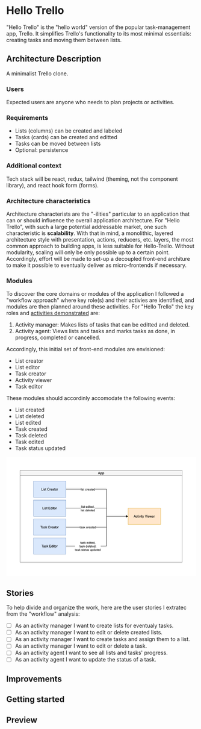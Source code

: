 # Hello Trello

"Hello Trello" is the "hello world" version of the popular task-management app, Trello. It simplifies Trello's functionality to its most minimal essentials: creating tasks and moving them between lists.

## Architecture Description

A minimalist Trello clone.

### Users

Expected users are anyone who needs to plan projects or activities.

### Requirements

- Lists (columns) can be created and labeled
- Tasks (cards) can be created and editted
- Tasks can be moved between lists
- Optional: persistence

### Additional context

Tech stack will be react, redux, tailwind (theming, not the component library), and react hook form (forms).

### Architecture characteristics

Architecture characterists are the "-ilities" particular to an application that can or should influence the overall application architecture. For "Hello Trello", with such a large potential addressable market, one such characteristic is **scalability**. With that in mind, a monolithic, layered architecture style with presentation, actions, reducers, etc. layers, the most common approach to building apps, is less suitable for Hello-Trello. Without modularity, scaling will only be only possible up to a certain point. Accordingly, effort will be made to set-up a decoupled front-end architure to make it possible to eventually deliver as micro-frontends if necessary.

### Modules

To discover the core domains or modules of the application I followed a "workflow approach" where key role(s) and their activies are identified, and modules are then planned around these activities. For "Hello Trello" the key roles and [activities demonstrated](https://www.youtube.com/watch?v=AyfupeWS0yY) are:

1. Activity manager: Makes lists of tasks that can be editted and deleted.
2. Activity agent: Views lists and tasks and marks tasks as done, in progress, completed or cancelled.

Accordingly, this initial set of front-end modules are envisioned:

- List creator
- List editor
- Task creator
- Activity viewer
- Task editor

These modules should accordinly accomodate the following events:

- List created
- List deleted
- List edited
- Task created
- Task deleted
- Task edited
- Task status updated

![modules](./assets/hello-trello.png)

## Stories

To help divide and organize the work, here are the user stories I extratec from the "workflow" analysis:

- [ ] As an activity manager I want to create lists for eventualy tasks.
- [ ] As an activity manager I want to edit or delete created lists.
- [ ] As an activity manager I want to create tasks and assign them to a list.
- [ ] As an activity manager I want to edit or delete a task.
- [ ] As an activity agent I want to see all lists and tasks' progress.
- [ ] As an activity agent I want to update the status of a task.

## Improvements

## Getting started

## Preview
